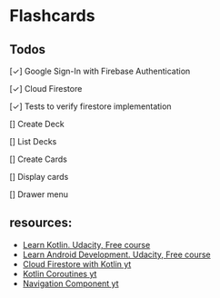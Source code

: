 # Flashcards

## Todos

[✓] Google Sign-In with Firebase Authentication

[✓] Cloud Firestore

[✓] Tests to verify firestore implementation

[] Create Deck

[] List Decks

[] Create Cards

[] Display cards

[] Drawer menu

## resources:
- [Learn Kotlin. Udacity, Free course](https://www.udacity.com/course/kotlin-bootcamp-for-programmers--ud9011)
- [Learn Android Development. Udacity, Free course](https://www.udacity.com/course/developing-android-apps-with-kotlin--ud9012)
- [Cloud Firestore with Kotlin yt](https://www.youtube.com/playlist?list=PLQkwcJG4YTCTJLKhPGqgLFTKDsHfF9Arv)
- [Kotlin Coroutines yt](https://www.youtube.com/playlist?list=PLQkwcJG4YTCQcFEPuYGuv54nYai_lwil_)
- [Navigation Component yt](https://www.youtube.com/playlist?list=PLSrm9z4zp4mHilvsfUM3jeCYFV3fTAS3J)
